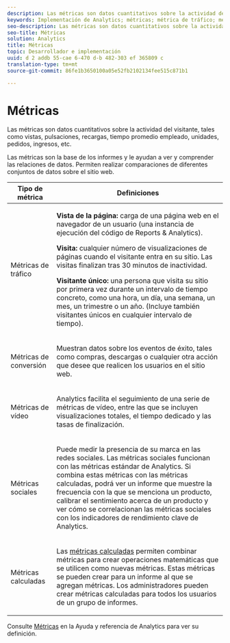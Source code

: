 ```yaml
---
description: Las métricas son datos cuantitativos sobre la actividad del visitante, tales como vistas, pulsaciones, recargas, tiempo promedio empleado, unidades, pedidos, ingresos, etc.
keywords: Implementación de Analytics; métricas; métrica de tráfico; métrica de conversión; métrica de vídeo; métrica social; métrica calculada; page view; visit; visitante único
seo-description: Las métricas son datos cuantitativos sobre la actividad del visitante, tales como vistas, pulsaciones, recargas, tiempo promedio empleado, unidades, pedidos, ingresos, etc.
seo-title: Métricas
solution: Analytics
title: Métricas
topic: Desarrollador e implementación
uuid: d 2 addb 55-cae 6-470 d-b 482-303 ef 365809 c
translation-type: tm+mt
source-git-commit: 86fe1b3650100a05e52fb2102134fee515c871b1

---
```



# Métricas

Las métricas son datos cuantitativos sobre la actividad del visitante, tales como vistas, pulsaciones, recargas, tiempo promedio empleado, unidades, pedidos, ingresos, etc.

Las métricas son la base de los informes y le ayudan a ver y comprender las relaciones de datos. Permiten realizar comparaciones de diferentes conjuntos de datos sobre el sitio web. 

<table id="table_2FA18126829241DE897CFCE9BAE9F4AD"> 
 <thead> 
  <tr> 
   <th colname="col1" class="entry"> Tipo de métrica </th> 
   <th colname="col2" class="entry"> Definiciones </th> 
  </tr> 
 </thead>
 <tbody> 
  <tr> 
   <td colname="col1"> <p>Métricas de tráfico </p> </td> 
   <td colname="col2"> <p> <b>Vista de la página:</b> carga de una página web en el navegador de un usuario (una instancia de ejecución del código de Reports &amp; Analytics). </p> <p> <b>Visita:</b> cualquier número de visualizaciones de páginas cuando el visitante entra en su sitio. Las visitas finalizan tras 30 minutos de inactividad. </p> <p> <b>Visitante único:</b> una persona que visita su sitio por primera vez durante un intervalo de tiempo concreto, como una hora, un día, una semana, un mes, un trimestre o un año. (Incluye también visitantes únicos en cualquier intervalo de tiempo). </p> </td> 
  </tr> 
  <tr> 
   <td colname="col1"> <p>Métricas de conversión </p> </td> 
   <td colname="col2"> <p> Muestran datos sobre los eventos de éxito, tales como compras, descargas o cualquier otra acción que desee que realicen los usuarios en el sitio web. </p> </td> 
  </tr> 
  <tr> 
   <td colname="col1"> <p>Métricas de vídeo </p> </td> 
   <td colname="col2"> <p>Analytics facilita el seguimiento de una serie de métricas de vídeo, entre las que se incluyen visualizaciones totales, el tiempo dedicado y las tasas de finalización. </p> </td> 
  </tr> 
  <tr> 
   <td colname="col1"> <p>Métricas sociales </p> </td> 
   <td colname="col2"> <p> Puede medir la presencia de su marca en las redes sociales. Las métricas sociales funcionan con las métricas estándar de Analytics. Si combina estas métricas con las métricas calculadas, podrá ver un informe que muestre la frecuencia con la que se menciona un producto, calibrar el sentimiento acerca de un producto y ver cómo se correlacionan las métricas sociales con los indicadores de rendimiento clave de Analytics. </p> </td> 
  </tr> 
  <tr> 
   <td colname="col1"> <p>Métricas calculadas </p> </td> 
   <td colname="col2"> <p> Las <a href="https://marketing.adobe.com/resources/help/en_US/reference/calculated_metric.html" format="html" scope="external">métricas calculadas</a> permiten combinar métricas para crear operaciones matemáticas que se utilicen como nuevas métricas. Estas métricas se pueden crear para un informe al que se agregan métricas. Los administradores pueden crear métricas calculadas para todos los usuarios de un grupo de informes. </p> </td> 
  </tr> 
 </tbody> 
</table>

Consulte [Métricas](https://marketing.adobe.com/resources/help/en_US/reference/metrics.html) en la Ayuda y referencia de Analytics para ver su definición.
